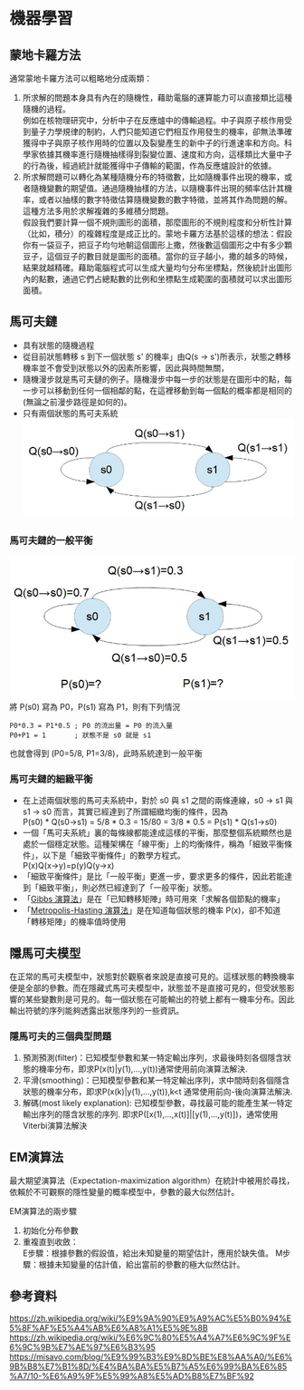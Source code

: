 # 機器學習
## 蒙地卡羅方法
通常蒙地卡羅方法可以粗略地分成兩類：
1. 所求解的問題本身具有內在的隨機性，藉助電腦的運算能力可以直接類比這種隨機的過程。     
例如在核物理研究中，分析中子在反應爐中的傳輸過程。中子與原子核作用受到量子力學規律的制約，人們只能知道它們相互作用發生的機率，卻無法準確獲得中子與原子核作用時的位置以及裂變產生的新中子的行進速率和方向。科學家依據其機率進行隨機抽樣得到裂變位置、速度和方向，這樣類比大量中子的行為後，經過統計就能獲得中子傳輸的範圍，作為反應爐設計的依據。
2. 所求解問題可以轉化為某種隨機分布的特徵數，比如隨機事件出現的機率，或者隨機變數的期望值。通過隨機抽樣的方法，以隨機事件出現的頻率估計其機率，或者以抽樣的數字特徵估算隨機變數的數字特徵，並將其作為問題的解。這種方法多用於求解複雜的多維積分問題。   
假設我們要計算一個不規則圖形的面積，那麼圖形的不規則程度和分析性計算（比如，積分）的複雜程度是成正比的。蒙地卡羅方法基於這樣的想法：假設你有一袋豆子，把豆子均勻地朝這個圖形上撒，然後數這個圖形之中有多少顆豆子，這個豆子的數目就是圖形的面積。當你的豆子越小，撒的越多的時候，結果就越精確。藉助電腦程式可以生成大量均勻分布坐標點，然後統計出圖形內的點數，通過它們占總點數的比例和坐標點生成範圍的面積就可以求出圖形面積。
## 馬可夫鏈
* 具有狀態的隨機過程
* 從目前狀態轉移 s 到下一個狀態 s' 的機率」由Q(s → s')所表示，狀態之轉移機率並不會受到狀態以外的因素所影響，因此與時間無關，
* 隨機漫步就是馬可夫鏈的例子。隨機漫步中每一步的狀態是在圖形中的點，每一步可以移動到任何一個相鄰的點，在這裡移動到每一個點的概率都是相同的(無論之前漫步路徑是如何的)。
* 只有兩個狀態的馬可夫系統
![image](馬可夫鏈.jpg)
### 馬可夫鏈的一般平衡
![image](馬可夫鏈一般平衡.jpg)
將 P(s0) 寫為 P0，P(s1) 寫為 P1，則有下列情況
```
P0*0.3 = P1*0.5 ; P0 的流出量 = P0 的流入量
P0+P1 = 1       ; 狀態不是 s0 就是 s1
```
也就會得到 (P0=5/8, P1=3/8)，此時系統達到一般平衡
### 馬可夫鏈的細緻平衡
* 在上述兩個狀態的馬可夫系統中，對於 s0 與 s1 之間的兩條連線，s0 → s1 與s1 → s0 而言，其實已經達到了所謂細緻均衡的條件，因為    
P(s0) * Q(s0→s1) = 5/8 * 0.3 = 15/80 = 3/8 * 0.5 = P(s1) * Q(s1→s0)
* 一個「馬可夫系統」裏的每條線都能達成這樣的平衡，那麼整個系統顯然也是處於一個穩定狀態。這種架構在「線平衡」上的均衡條件，稱為「細致平衡條件」，以下是「細致平衡條件」的數學方程式。    
P(x)Q(x→y)=p(y)Q(y→x)
* 「細致平衡條件」是比「一般平衡」更進一步，要求更多的條件，因此若能達到「細致平衡」，則必然已經達到了「一般平衡」狀態。
* 「[Gibbs 演算法](https://misavo.com/blog/%E9%99%B3%E9%8D%BE%E8%AA%A0/%E6%9B%B8%E7%B1%8D/%E4%BA%BA%E5%B7%A5%E6%99%BA%E6%85%A7/10-%E6%A9%9F%E5%99%A8%E5%AD%B8%E7%BF%92/B2a-Gibbs%E7%AE%97%E6%B3%95)」是在「已知轉移矩陣」時可用來「求解各個節點的機率」
* 「[Metropolis-Hasting 演算法](https://misavo.com/blog/%E9%99%B3%E9%8D%BE%E8%AA%A0/%E6%9B%B8%E7%B1%8D/%E4%BA%BA%E5%B7%A5%E6%99%BA%E6%85%A7/10-%E6%A9%9F%E5%99%A8%E5%AD%B8%E7%BF%92/B2b-Metropolis-Hasting%E7%AE%97%E6%B3%95)」是在知道每個狀態的機率 P(x)，卻不知道「轉移矩陣」的機率值時使用
## 隱馬可夫模型
在正常的馬可夫模型中，狀態對於觀察者來說是直接可見的。這樣狀態的轉換機率便是全部的參數。而在隱藏式馬可夫模型中，狀態並不是直接可見的，但受狀態影響的某些變數則是可見的。每一個狀態在可能輸出的符號上都有一機率分布。因此輸出符號的序列能夠透露出狀態序列的一些資訊。
### 隱馬可夫的三個典型問題
1. 預測預測(filter)：已知模型參數和某一特定輸出序列，求最後時刻各個隱含狀態的機率分布，即求P(x(t)|y(1),...,y(t))通常使用前向演算法解決.
2. 平滑(smoothing)：已知模型參數和某一特定輸出序列，求中間時刻各個隱含狀態的機率分布，即求P(x(k)|y(1),...,y(t)),k<t 通常使用前向-後向演算法解決.
3. 解碼(most likely explanation): 已知模型參數，尋找最可能的能產生某一特定輸出序列的隱含狀態的序列. 即求P([x(1),...,x(t)]|[y(1),...,y(t)])，通常使用Viterbi演算法解決
## EM演算法
最大期望演算法（Expectation-maximization algorithm）在統計中被用於尋找，依賴於不可觀察的隱性變量的概率模型中，參數的最大似然估計。  

EM演算法的兩步驟
1. 初始化分布參數
2. 重複直到收斂：   
E步驟：根據參數的假設值，給出未知變量的期望估計，應用於缺失值。
M步驟：根據未知變量的估計值，給出當前的參數的極大似然估計。
## 參考資料
https://zh.wikipedia.org/wiki/%E9%9A%90%E9%A9%AC%E5%B0%94%E5%8F%AF%E5%A4%AB%E6%A8%A1%E5%9E%8B   
https://zh.wikipedia.org/wiki/%E6%9C%80%E5%A4%A7%E6%9C%9F%E6%9C%9B%E7%AE%97%E6%B3%95
https://misavo.com/blog/%E9%99%B3%E9%8D%BE%E8%AA%A0/%E6%9B%B8%E7%B1%8D/%E4%BA%BA%E5%B7%A5%E6%99%BA%E6%85%A7/10-%E6%A9%9F%E5%99%A8%E5%AD%B8%E7%BF%92